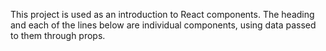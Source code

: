 This project is used as an introduction to React components. The heading and each of the lines below
are individual components, using data passed to them through props.
